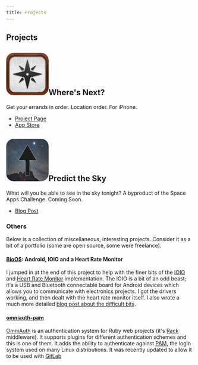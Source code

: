 ```yaml
---
title: Projects
---
```


## Projects

<div id="grid">
  <div> 
    <h2><img class="project_icon" src="resources/projects/wheres_next_icon.png">Where's Next?</h2>    
    <p>Get your errands in order. Location order. For iPhone.</p>
    <ul>
      <li><a href="/projects/wheresnext.html">Project Page</a></li>
      <li><a href="http://itunes.apple.com/gb/app/wheres-next/id454450198?mt=8">App Store</a></li>
    </ul>
  </div>
  <div>
    <h2><img class="project_icon" src="resources/projects/predict_the_sky_icon.png">Predict the Sky</h2>
    <p>What will you be able to see in the sky tonight? A byproduct of the Space Apps Challenge. Coming Soon.</p>
    <ul>
      <li><a href="http://nickcharlton.net/post/nasa-space-apps-challenge-predict-the-sky">Blog Post</a></li>
    </ul>
  </div>
</div>

### Others

Below is a collection of miscellaneous, interesting projects. Consider it as a bit 
of a portfolio (some are open source, some were freelance).

#### [BioOS][]: Android, IOIO and a Heart Rate Monitor

I jumped in at the end of this project to help with the finer bits of the [IOIO][] 
and [Heart Rate Monitor][hmri] implementation. The IOIO is a bit of an odd beast; 
it's a USB and Bluetooth connectable board for Android devices which allows you to 
communicate with electronics projects. I got the drivers working, and then dealt 
with the heart rate monitor itself. I also wrote a much more detailed 
[blog post about the difficult bits][ioio_post].

#### [omniauth-pam][]

[OmniAuth][] is an authentication system for Ruby web projects (it's [Rack][] 
middleware). It supports plugins for different authentication schemes and this is 
one of them. It adds the ability to authenticate against [PAM][], the login system 
used on many Linux distributions. It was recently updated to allow it to be used 
with [GitLab][]

[omniauth-pam]: https://github.com/nickcharlton/omniauth-pam
[OmniAuth]: https://github.com/intridea/omniauth
[Rack]: http://rack.github.io
[PAM]: http://en.wikipedia.org/wiki/Pluggable_authentication_module
[GitLab]: http://gitlab.org
[BioOS]: https://github.com/i-DAT/Bio-OS-Android
[IOIO]: https://github.com/ytai/ioio/wiki
[HMRI]: https://www.sparkfun.com/products/8661
[ioio_post]: #

